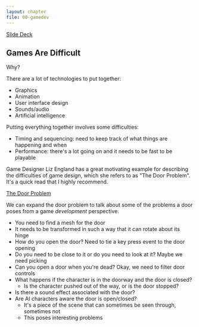 ```yaml
---
layout: chapter
file: 00-gamedev
---
```



<a href="https://docs.google.com/presentation/d/1RGD4st6F9-GlvgijIMWyA3J9Rdj8T_6ikbtW7QPRIf4/edit?usp=sharing" class="btn btn-info">Slide Deck</a>

## Games Are Difficult

Why?

There are a lot of technologies to put together:

- Graphics
- Animation
- User interface design
- Sounds/audio
- Artificial intelligence

Putting everything together involves some difficulties:

- Timing and sequencing: need to keep track of what things are happening and when
- Performance: there's a lot going on and it needs to be fast to be playable

Game Designer Liz England has a great motivating example for describing the difficulties of game design,
which she refers to as "The Door Problem".
It's a quick read that I highly recommend.

[The Door Problem](http://www.lizengland.com/blog/2014/04/the-door-problem/)

We can expand the door problem to talk about some of the problems a door poses
from a game *development* perspective.

- You need to find a mesh for the door
- It needs to be transformed in such a way that it can rotate about its hinge
- How do you open the door? Need to tie a key press event to the door opening
- Do you need to be close to it or do you need to look at it? Maybe we need picking
- Can you open a door when you're dead? Okay, we need to filter door controls
- What happens if the character is in the doorway and the door is closed?
  - Is the character pushed out of the way, or is the door stopped?
- Is there a sound effect associated with the door?
- Are AI characters aware the door is open/closed?
  - It's a piece of the scene that can sometimes be seen through, sometimes not
  - This poses interesting problems
